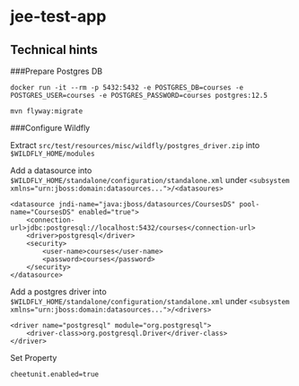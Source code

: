 # jee-test-app

## Technical hints

###Prepare Postgres DB

```
docker run -it --rm -p 5432:5432 -e POSTGRES_DB=courses -e POSTGRES_USER=courses -e POSTGRES_PASSWORD=courses postgres:12.5
```

```
mvn flyway:migrate
```

###Configure Wildfly

Extract `src/test/resources/misc/wildfly/postgres_driver.zip` into `$WILDFLY_HOME/modules`

Add a datasource into `$WILDFLY_HOME/standalone/configuration/standalone.xml` under `<subsystem xmlns="urn:jboss:domain:datasources...">/<datasoures>`

```
<datasource jndi-name="java:jboss/datasources/CoursesDS" pool-name="CoursesDS" enabled="true">
    <connection-url>jdbc:postgresql://localhost:5432/courses</connection-url>
    <driver>postgresql</driver>
    <security>
        <user-name>courses</user-name>
        <password>courses</password>
    </security>
</datasource>
```

Add a postgres driver into `$WILDFLY_HOME/standalone/configuration/standalone.xml` under `<subsystem xmlns="urn:jboss:domain:datasources...">/<drivers>`

```
<driver name="postgresql" module="org.postgresql">
    <driver-class>org.postgresql.Driver</driver-class>
</driver>
```

Set Property
```
cheetunit.enabled=true
```



